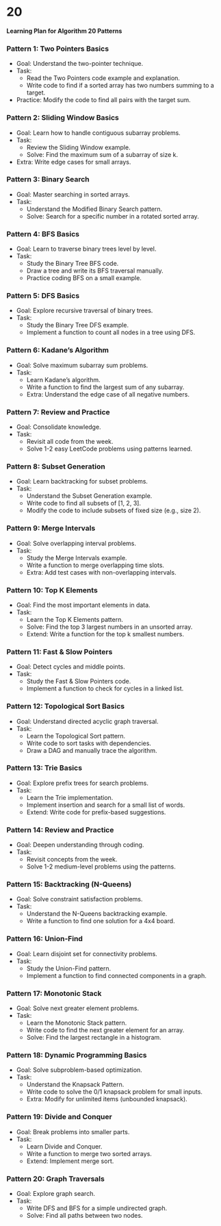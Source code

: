 # 20
**Learning Plan for Algorithm 20 Patterns**

### Pattern 1: Two Pointers Basics
* Goal: Understand the two-pointer technique.
* Task:
    * Read the Two Pointers code example and explanation.
    * Write code to find if a sorted array has two numbers summing to a target.
* Practice: Modify the code to find all pairs with the target sum.
### Pattern 2: Sliding Window Basics
* Goal: Learn how to handle contiguous subarray problems.
* Task:
    * Review the Sliding Window example.
    * Solve: Find the maximum sum of a subarray of size k.
* Extra: Write edge cases for small arrays.
### Pattern 3: Binary Search
* Goal: Master searching in sorted arrays.
* Task:
    * Understand the Modified Binary Search pattern.
    * Solve: Search for a specific number in a rotated sorted array.
### Pattern 4: BFS Basics
* Goal: Learn to traverse binary trees level by level.
* Task:
    * Study the Binary Tree BFS code.
    * Draw a tree and write its BFS traversal manually.
    * Practice coding BFS on a small example.
### Pattern 5: DFS Basics
* Goal: Explore recursive traversal of binary trees.
* Task:
    * Study the Binary Tree DFS example.
    * Implement a function to count all nodes in a tree using DFS.
### Pattern 6: Kadane’s Algorithm
* Goal: Solve maximum subarray sum problems.
* Task:
    * Learn Kadane’s algorithm.
    * Write a function to find the largest sum of any subarray.
    * Extra: Understand the edge case of all negative numbers.
### Pattern 7: Review and Practice
* Goal: Consolidate knowledge.
* Task:
    * Revisit all code from the week.
    * Solve 1-2 easy LeetCode problems using patterns learned.

### Pattern 8: Subset Generation
* Goal: Learn backtracking for subset problems.
* Task:
    * Understand the Subset Generation example.
    * Write code to find all subsets of [1, 2, 3].
    * Modify the code to include subsets of fixed size (e.g., size 2).
### Pattern 9: Merge Intervals
* Goal: Solve overlapping interval problems.
* Task:
    * Study the Merge Intervals example.
    * Write a function to merge overlapping time slots.
    * Extra: Add test cases with non-overlapping intervals.
### Pattern 10: Top K Elements
* Goal: Find the most important elements in data.
* Task:
    * Learn the Top K Elements pattern.
    * Solve: Find the top 3 largest numbers in an unsorted array.
    * Extend: Write a function for the top k smallest numbers.
### Pattern 11: Fast & Slow Pointers
* Goal: Detect cycles and middle points.
* Task:
    * Study the Fast & Slow Pointers code.
    * Implement a function to check for cycles in a linked list.
### Pattern 12: Topological Sort Basics
* Goal: Understand directed acyclic graph traversal.
* Task:
    * Learn the Topological Sort pattern.
    * Write code to sort tasks with dependencies.
    * Draw a DAG and manually trace the algorithm.
### Pattern 13: Trie Basics
* Goal: Explore prefix trees for search problems.
* Task:
    * Learn the Trie implementation.
    * Implement insertion and search for a small list of words.
    * Extend: Write code for prefix-based suggestions.
### Pattern 14: Review and Practice
* Goal: Deepen understanding through coding.
* Task:
    * Revisit concepts from the week.
    * Solve 1-2 medium-level problems using the patterns.

### Pattern 15: Backtracking (N-Queens)
* Goal: Solve constraint satisfaction problems.
* Task:
    * Understand the N-Queens backtracking example.
    * Write a function to find one solution for a 4x4 board.
### Pattern 16: Union-Find
* Goal: Learn disjoint set for connectivity problems.
* Task:
    * Study the Union-Find pattern.
    * Implement a function to find connected components in a graph.
### Pattern 17: Monotonic Stack
* Goal: Solve next greater element problems.
* Task:
    * Learn the Monotonic Stack pattern.
    * Write code to find the next greater element for an array.
    * Solve: Find the largest rectangle in a histogram.
### Pattern 18: Dynamic Programming Basics
* Goal: Solve subproblem-based optimization.
* Task:
    * Understand the Knapsack Pattern.
    * Write code to solve the 0/1 knapsack problem for small inputs.
    * Extra: Modify for unlimited items (unbounded knapsack).
### Pattern 19: Divide and Conquer
* Goal: Break problems into smaller parts.
* Task:
    * Learn Divide and Conquer.
    * Write a function to merge two sorted arrays.
    * Extend: Implement merge sort.
### Pattern 20: Graph Traversals
* Goal: Explore graph search.
* Task:
    * Write DFS and BFS for a simple undirected graph.
    * Solve: Find all paths between two nodes.
